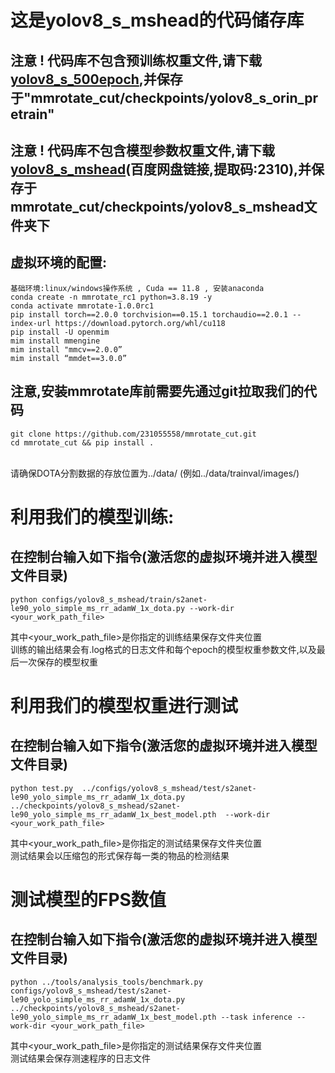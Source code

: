# 这是yolov8_s_mshead的代码储存库
## 注意 ! 代码库不包含预训练权重文件,请下载[yolov8_s_500epoch](https://download.openmmlab.com/mmyolo/v0/yolov8/yolov8_s_syncbn_fast_8xb16-500e_coco/yolov8_s_syncbn_fast_8xb16-500e_coco_20230117_180101-5aa5f0f1.pth),并保存于"mmrotate_cut/checkpoints/yolov8_s_orin_pretrain"
## 注意 ! 代码库不包含模型参数权重文件,请下载[yolov8_s_mshead](https://pan.baidu.com/s/18rItT0EhZRmOaqOhfV_PMw?pwd=2310)(百度网盘链接,提取码:2310),并保存于mmrotate_cut/checkpoints/yolov8_s_mshead文件夹下

## 虚拟环境的配置:
    基础环境:linux/windows操作系统 , Cuda == 11.8 , 安装anaconda
    conda create -n mmrotate_rc1 python=3.8.19 -y
    conda activate mmrotate-1.0.0rc1
    pip install torch==2.0.0 torchvision==0.15.1 torchaudio==2.0.1 --index-url https://download.pytorch.org/whl/cu118
    pip install -U openmim
    mim install mmengine
    mim install "mmcv==2.0.0”
    mim install “mmdet==3.0.0”
## 注意,安装mmrotate库前需要先通过git拉取我们的代码
    git clone https://github.com/231055558/mmrotate_cut.git
    cd mmrotate_cut && pip install .
\
请确保DOTA分割数据的存放位置为../data/
(例如../data/trainval/images/)

# 利用我们的模型训练:
## 在控制台输入如下指令(激活您的虚拟环境并进入模型文件目录)
    python configs/yolov8_s_mshead/train/s2anet-le90_yolo_simple_ms_rr_adamW_1x_dota.py --work-dir <your_work_path_file>
其中<your_work_path_file>是你指定的训练结果保存文件夹位置\
训练的输出结果会有.log格式的日志文件和每个epoch的模型权重参数文件,以及最后一次保存的模型权重
# 利用我们的模型权重进行测试
## 在控制台输入如下指令(激活您的虚拟环境并进入模型文件目录)
    python test.py  ../configs/yolov8_s_mshead/test/s2anet-le90_yolo_simple_ms_rr_adamW_1x_dota.py ../checkpoints/yolov8_s_mshead/s2anet-le90_yolo_simple_ms_rr_adamW_1x_best_model.pth  --work-dir <your_work_path_file>
其中<your_work_path_file>是你指定的测试结果保存文件夹位置\
测试结果会以压缩包的形式保存每一类的物品的检测结果
# 测试模型的FPS数值
## 在控制台输入如下指令(激活您的虚拟环境并进入模型文件目录)
    python ../tools/analysis_tools/benchmark.py configs/yolov8_s_mshead/test/s2anet-le90_yolo_simple_ms_rr_adamW_1x_dota.py ../checkpoints/yolov8_s_mshead/s2anet-le90_yolo_simple_ms_rr_adamW_1x_best_model.pth --task inference --work-dir <your_work_path_file>
其中<your_work_path_file>是你指定的测试结果保存文件夹位置\
测试结果会保存测速程序的日志文件